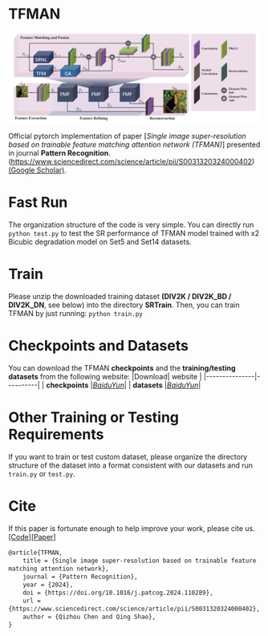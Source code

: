 
# TFMAN

![TFMAN](figures/TFMAN.svg)

Official pytorch implementation of paper [*Single image super-resolution based on trainable feature matching attention network (TFMAN)*] presented in journal **Pattern Recognition**.(https://www.sciencedirect.com/science/article/pii/S0031320324000402) [(Google Scholar)](https://scholar.google.com.hk/scholar?hl=zh-CN&as_sdt=0%2C5&q=Single+image+super-resolution+based+on+trainable+feature+matching+attention+network&btnG=). 

# Fast Run
The organization structure of the code is very simple. You can directly run 
```python test.py```
to test the SR performance of TFMAN model trained with x2 Bicubic degradation model on Set5 and Set14 datasets.

# Train
Please unzip the downloaded training dataset **(DIV2K / DIV2K_BD / DIV2K_DN**, see below) into the directory **SRTrain**. Then, you can train TFMAN by just running:
```python train.py```


# Checkpoints and Datasets

You can download the TFMAN **checkpoints** and the **training/testing datasets** from the following website:
|Download| website  |
|---------------|----------|
| **checkpoints**   |[*BaiduYun*](https://pan.baidu.com/s/1aQO_dhzwt6R07jqejtBcTw?pwd=tfma)|
| **datasets** |[*BaiduYun*](https://pan.baidu.com/s/1vH_Sq4LQ65B4m4TJTBLAyA?pwd=tfma)|

# Other Training or Testing Requirements
If you want to train or test custom dataset, please organize the directory structure of the dataset into a format consistent with our datasets and run `train.py` or `test.py`.

# Cite
If this paper is fortunate enough to help improve your work, please cite us.
[[Code]](https://github.com/qizhou000/tfman)[[Paper]](https://www.sciencedirect.com/science/article/pii/S0031320324000402)
```
@article{TFMAN,
    title = {Single image super-resolution based on trainable feature matching attention network},
    journal = {Pattern Recognition},
    year = {2024},
    doi = {https://doi.org/10.1016/j.patcog.2024.110289},
    url = {https://www.sciencedirect.com/science/article/pii/S0031320324000402},
    author = {Qizhou Chen and Qing Shao},
}
```
